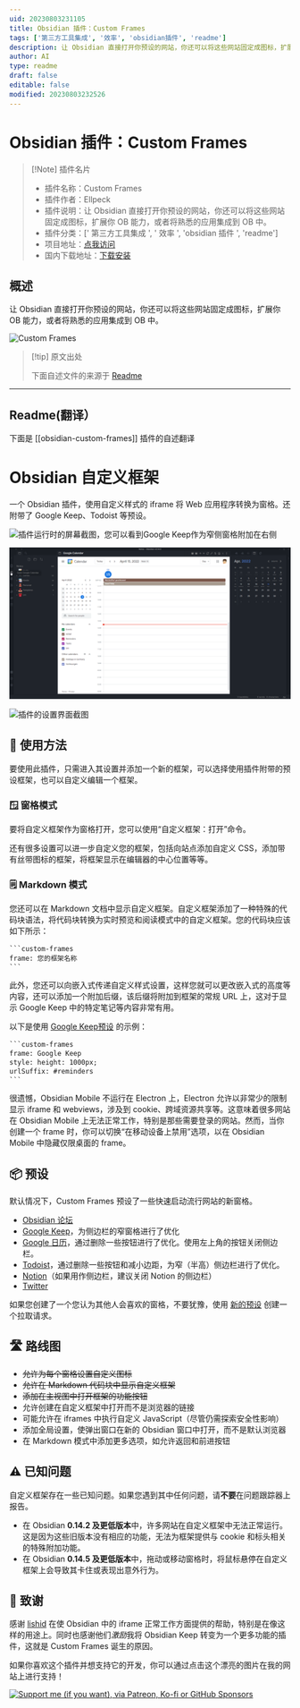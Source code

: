 ```yaml
---
uid: 20230803231105
title: Obsidian 插件：Custom Frames
tags: ['第三方工具集成', '效率', 'obsidian插件', 'readme']
description: 让 Obsidian 直接打开你预设的网站，你还可以将这些网站固定成图标，扩展你OB能力，或者将熟悉的应用集成到OB中。
author: AI
type: readme
draft: false
editable: false
modified: 20230803232526
---
```


# Obsidian 插件：Custom Frames

> [!Note] 插件名片
> - 插件名称：Custom Frames
> - 插件作者：Ellpeck
> - 插件说明：让 Obsidian 直接打开你预设的网站，你还可以将这些网站固定成图标，扩展你 OB 能力，或者将熟悉的应用集成到 OB 中。
> - 插件分类：[' 第三方工具集成 ', ' 效率 ', 'obsidian 插件 ', 'readme']
> - 项目地址：[点我访问](https://github.com/Ellpeck/ObsidianCustomFrames)
> - 国内下载地址：[下载安装](https://pkmer.cn/products/plugin/pluginMarket/?obsidian-custom-frames)

## 概述

让 Obsidian 直接打开你预设的网站，你还可以将这些网站固定成图标，扩展你 OB 能力，或者将熟悉的应用集成到 OB 中。

![Custom Frames](https://cdn.pkmer.cn/covers/obsidian-custom-frames.PNG!pkmer)

> [!tip] 原文出处
>
>下面自述文件的来源于 [Readme](https://ghproxy.net/https://raw.githubusercontent.com/Ellpeck/ObsidianCustomFrames/master/README.md)
>

---

## Readme(翻译）

下面是 [[obsidian-custom-frames]] 插件的自述翻译

# Obsidian 自定义框架

一个 Obsidian 插件，使用自定义样式的 iframe 将 Web 应用程序转换为窗格。还附带了 Google Keep、Todoist 等预设。

![插件运行时的屏幕截图，您可以看到Google Keep作为窄侧窗格附加在右侧](https://raw.githubusercontent.com/Ellpeck/ObsidianCustomFrames/master/screenshot.png)

![插件运行时的屏幕截图，您可以看到Google日历在中心打开，并且鼠标悬停在相应的功能按钮上](https://raw.githubusercontent.com/Ellpeck/ObsidianCustomFrames/master/screenshot-big.png)

![插件的设置界面截图](https://raw.githubusercontent.com/Ellpeck/ObsidianCustomFrames/master/settings.png)

## 🤔 使用方法

要使用此插件，只需进入其设置并添加一个新的框架，可以选择使用插件附带的预设框架，也可以自定义编辑一个框架。

### 🪟 窗格模式

要将自定义框架作为窗格打开，您可以使用“自定义框架：打开”命令。

还有很多设置可以进一步自定义您的框架，包括向站点添加自定义 CSS，添加带有丝带图标的框架，将框架显示在编辑器的中心位置等等。

### 🗒️ Markdown 模式

您还可以在 Markdown 文档中显示自定义框架。自定义框架添加了一种特殊的代码块语法，将代码块转换为实时预览和阅读模式中的自定义框架。您的代码块应该如下所示：

~~~
```custom-frames
frame: 您的框架名称
```
~~~

此外，您还可以向嵌入式传递自定义样式设置，这样您就可以更改嵌入式的高度等内容，还可以添加一个附加后缀，该后缀将附加到框架的常规 URL 上，这对于显示 Google Keep 中的特定笔记等内容非常有用。

以下是使用 [Google Keep预设](#-presets) 的示例：

~~~
```custom-frames
frame: Google Keep
style: height: 1000px;
urlSuffix: #reminders
```
~~~

很遗憾，Obsidian Mobile 不运行在 Electron 上，Electron 允许以非常少的限制显示 iframe 和 webviews，涉及到 cookie、跨域资源共享等。这意味着很多网站在 Obsidian Mobile 上无法正常工作，特别是那些需要登录的网站。然而，当你创建一个 frame 时，你可以切换“在移动设备上禁用”选项，以在 Obsidian Mobile 中隐藏仅限桌面的 frame。

## 📦 预设

默认情况下，Custom Frames 预设了一些快速启动流行网站的新窗格。

- [Obsidian 论坛](https://forum.obsidian.md/)
- [Google Keep](https://keep.google.com)，为侧边栏的窄窗格进行了优化
- [Google 日历](https://calendar.google.com/calendar/u/0/r/day)，通过删除一些按钮进行了优化。使用左上角的按钮关闭侧边栏。
- [Todoist](https://todoist.com)，通过删除一些按钮和减小边距，为窄（半高）侧边栏进行了优化。
- [Notion](https://www.notion.so/)（如果用作侧边栏，建议关闭 Notion 的侧边栏）
- [Twitter](https://twitter.com)

如果您创建了一个您认为其他人会喜欢的窗格，不要犹豫，使用 [新的预设](https://github.com/Ellpeck/ObsidianCustomFrames/blob/master/src/settings.ts#L5) 创建一个拉取请求。

## 🛣️ 路线图

- ~~允许为每个窗格设置自定义图标~~
- ~~允许在 Markdown 代码块中显示自定义框架~~
- ~~添加在主视图中打开框架的功能按钮~~
- 允许创建在自定义框架中打开而不是浏览器的链接
- 可能允许在 iframes 中执行自定义 JavaScript（尽管仍需探索安全性影响）
- 添加全局设置，使弹出窗口在新的 Obsidian 窗口中打开，而不是默认浏览器
- 在 Markdown 模式中添加更多选项，如允许返回和前进按钮

## ⚠️ 已知问题

自定义框架存在一些已知问题。如果您遇到其中任何问题，请**不要**在问题跟踪器上报告。

- 在 Obsidian **0.14.2 及更低版本**中，许多网站在自定义框架中无法正常运行。这是因为这些旧版本没有相应的功能，无法为框架提供与 cookie 和标头相关的特殊附加功能。
- 在 Obsidian **0.14.5 及更低版本**中，拖动或移动窗格时，将鼠标悬停在自定义框架上会导致其卡住或表现出意外行为。

## 🙏 致谢

感谢 [lishid](https://github.com/lishid) 在使 Obsidian 中的 iframe 正常工作方面提供的帮助，特别是在像这样的用途上。同时也感谢他们*激励*我将 Obsidian Keep 转变为一个更多功能的插件，这就是 Custom Frames 诞生的原因。

如果你喜欢这个插件并想支持它的开发，你可以通过点击这个漂亮的图片在我的网站上进行支持！

[![Support me (if you want), via Patreon, Ko-fi or GitHub Sponsors](https://ellpeck.de/res/generalsupport.png)](https://ellpeck.de/support)
